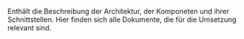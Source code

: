 Enthält die Beschreibung der Architektur, der Komponeten und ihrer Schnittstellen. Hier finden sich alle Dokumente, die für die Umsetzung relevant sind.
